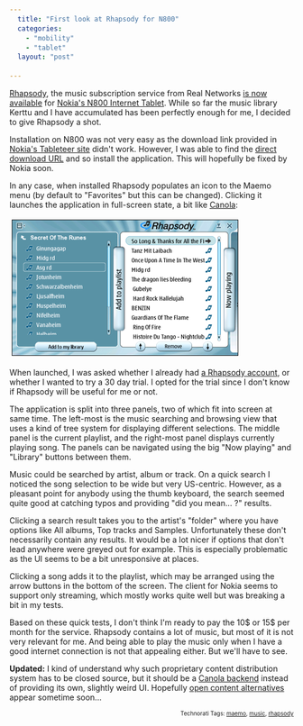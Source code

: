 ```yaml
---
  title: "First look at Rhapsody for N800"
  categories: 
    - "mobility"
    - "tablet"
  layout: "post"

---
```

<a href="http://www.rhapsody.com/">Rhapsody</a>, the music subscription service from Real Networks <a href="http://www.internettablettalk.com/2007/03/27/rhapsody-on-the-nokia-n800/">is now available</a> for <a href="http://www.nokiausa.com/N800/1,9008,,00.html">Nokia's N800 Internet Tablet</a>. While so far the music library Kerttu and I have accumulated has been perfectly enough for me, I decided to give Rhapsody a shot.

Installation on N800 was not very easy as the download link provided in <a href="http://tableteer.nokia.com/">Nokia's Tableteer site</a> didn't work. However, I was able to find the <a href="http://catalogue.tableteer.nokia.com/certified/pool/bora/user/r/rhapsody/">direct download URL</a> and so install the application. This will hopefully be fixed by Nokia soon.

In any case, when installed Rhapsody populates an icon to the Maemo menu (by default to "Favorites" but this can be changed). Clicking it launches the application in full-screen state, a bit like <a href="http://downloads.maemo.org/product/canola/">Canola</a>:

<img src="/files/rhapsody-n800.jpg" height="240" width="400" border="1" hspace="4" vspace="4" alt="Rhapsody-N800" />

When launched, I was asked whether I already had <a href="http://learn.rhapsody.com/plans?pageid=unagi.11894418.wrapper&amp;pageregion=A1&amp;src=rotw.learn_overview&amp;pcode=rn&amp;opage=rotw.learn_overview">a Rhapsody account</a>, or whether I wanted to try a 30 day trial. I opted for the trial since I don't know if Rhapsody will be useful for me or not.

The application is split into three panels, two of which fit into screen at same time. The left-most is the music searching and browsing view that uses a kind of tree system for displaying different selections. The middle panel is the current playlist, and the right-most panel displays currently playing song. The panels can be navigated using the big "Now playing" and "Library" buttons between them.

Music could be searched by artist, album or track. On a quick search I noticed the song selection to be wide but very US-centric. However, as a pleasant point for anybody using the thumb keyboard, the search seemed quite good at catching typos and providing "did you mean... ?" results.

Clicking a search result takes you to the artist's "folder" where you have options like All albums, Top tracks and Samples. Unfortunately these don't necessarily contain any results. It would be a lot nicer if options that don't lead anywhere were greyed out for example. This is especially problematic as the UI seems to be a bit unresponsive at places.

Clicking a song adds it to the playlist, which may be arranged using the arrow buttons in the bottom of the screen. The client for Nokia seems to support only streaming, which mostly works quite well but was breaking a bit in my tests.

Based on these quick tests, I don't think I'm ready to pay the 10$ or 15$ per month for the service. Rhapsody contains a lot of music, but most of it is not very relevant for me. And being able to play the music only when I have a good internet connection is not that appealing either. But we'll have to see.

<strong>Updated:</strong> I kind of understand why such proprietary content distribution system has to be closed source, but it should be a <a href="https://garage.maemo.org/tracker/index.php?func=detail&amp;aid=213&amp;group_id=125&amp;atid=532">Canola backend</a> instead of providing its own, slightly weird UI. Hopefully <a href="http://www.jonobacon.org/?p=925">open content alternatives</a> appear sometime soon...

<p style="text-align:right;font-size:10px;">Technorati Tags: <a href="http://www.technorati.com/tag/maemo" rel="tag">maemo</a>, <a href="http://www.technorati.com/tag/music" rel="tag">music</a>, <a href="http://www.technorati.com/tag/rhapsody" rel="tag">rhapsody</a></p>
